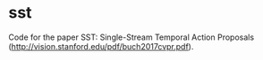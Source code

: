 # sst
Code for the paper SST: Single-Stream Temporal Action Proposals (http://vision.stanford.edu/pdf/buch2017cvpr.pdf).
